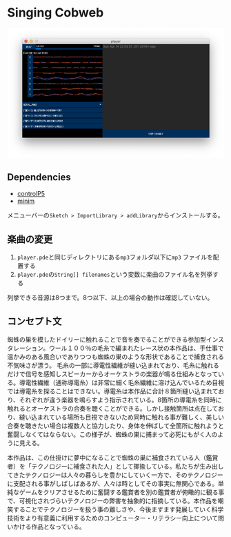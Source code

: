# Singing Cobweb

![Thumbnail](asset/image.png)

## Dependencies
- [controlP5](http://www.sojamo.de/libraries/controlP5/)
- [minim](http://code.compartmental.net/minim/)

メニューバーの`Sketch > ImportLibrary > addLibrary`からインストールする。

## 楽曲の変更

1. `player.pde`と同じディレクトリにある`mp3`フォルダ以下に`mp3` ファイルを配置する
2. `player.pde`の`String[] filenames`という変数に楽曲のファイル名を列挙する

列挙できる音源は8つまで。8つ以下、以上の場合の動作は確認していない。

## コンセプト文

蜘蛛の巣を模したドイリーに触れることで音を奏でることができる参加型インスタレーション。ウール１００％の毛糸で編まれたレース状の本作品は、手仕事で温かみのある風合いでありつつも蜘蛛の巣のような形状であることで捕食される不気味さが漂う。
毛糸の一部に導電性繊維が縫い込まれており、毛糸に触れるだけで信号を感知しスピーカーからオーケストラの楽器が鳴る仕組みとなっている。導電性繊維（通称導電糸）は非常に細く毛糸繊維に溶け込んでいるため目視では導電糸を探ることはできない。導電糸は本作品に合計８箇所縫い込まれており、それぞれが違う楽器を鳴らすよう指示されている。8箇所の導電糸を同時に触れるとオーケストラの合奏を聴くことができる。しかし接触箇所は点在しており、縫い込まれている場所も目視できないため同時に触れる事が難しく、美しい合奏を聴きたい場合は複数人と協力したり、身体を伸ばして全箇所に触れようと奮闘しなくてはならない。この様子が、蜘蛛の巣に捕まって必死にもがく人のように見える。

本作品は、この仕掛けに夢中になることで蜘蛛の巣に補食されている人（鑑賞者）を「テクノロジーに補食された人」として揶揄している。私たちが生み出してきたテクノロジーは人々の暮らしを豊かにしていく一方で、そのテクノロジーに支配される事がしばしばあるが、人々は時としてその事実に無関心である。単純なゲームをクリアさせるために奮闘する鑑賞者を別の鑑賞者が俯瞰的に観る事で、可視化されづらいテクノロジーの弊害を抽象的に指摘している。本作品を嘲笑することでテクノロジーを扱う事の難しさや、今後ますます発展していく科学技術をより有意義に利用するためのコンピューター・リテラシー向上について問いかける作品となっている。
